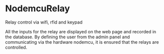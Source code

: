# NodemcuRelay

Relay control via wifi, rfid and keypad

All the inputs for the relay are displayed on the web page and recorded in the database.
By defining the user from the admin panel and communicating via the hardware nodemcu, it is ensured that the relays are controlled.
